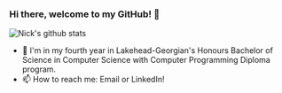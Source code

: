 ### Hi there, welcome to my GitHub! 👋
![Nick's github stats](https://github-readme-stats.vercel.app/api?username=nicksantoscs&hide=contribs,issues)

- 🔭 I'm in my fourth year in Lakehead-Georgian's Honours Bachelor of Science in Computer Science with Computer Programming Diploma program.
- 📫 How to reach me: Email or LinkedIn!
